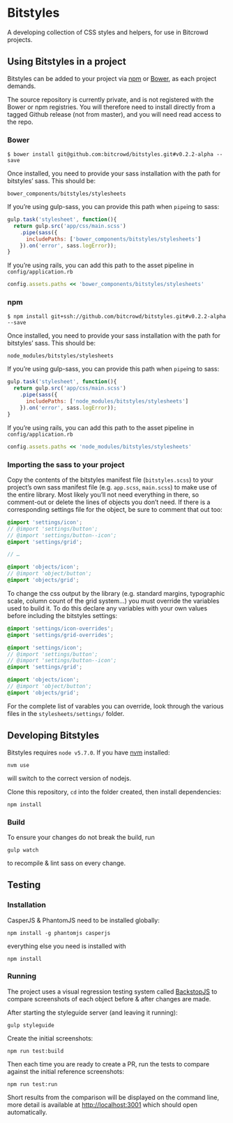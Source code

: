 # Bitstyles

A developing collection of CSS styles and helpers, for use in Bitcrowd projects.

## Using Bitstyles in a project

Bitstyles can be added to your project via [npm](https://www.npmjs.com/) or [Bower](http://bower.io/), as each project demands.

The source repository is currently private, and is not registered with the Bower
or npm registries. You will therefore need to install directly from a tagged
Github release (not from master), and you will need read access to the repo.

### Bower
```
$ bower install git@github.com:bitcrowd/bitstyles.git#v0.2.2-alpha --save
```

Once installed, you need to provide your sass installation with the path for bitstyles’ sass. This should be:

```
bower_components/bitstyles/stylesheets
```

If you’re using gulp-sass, you can provide this path when `pipe`ing to sass:

```javascript
gulp.task('stylesheet', function(){
  return gulp.src('app/css/main.scss')
    .pipe(sass({
      includePaths: ['bower_components/bitstyles/stylesheets']
    }).on('error', sass.logError));
}
```

If you’re using rails, you can add this path to the asset pipeline in `config/application.rb`

```ruby
config.assets.paths << 'bower_components/bitstyles/stylesheets'
```


### npm
```
$ npm install git+ssh://github.com/bitcrowd/bitstyles.git#v0.2.2-alpha --save
```

Once installed, you need to provide your sass installation with the path for bitstyles’ sass. This should be:

```
node_modules/bitstyles/stylesheets
```

If you’re using gulp-sass, you can provide this path when `pipe`ing to sass:

```javascript
gulp.task('stylesheet', function(){
  return gulp.src('app/css/main.scss')
    .pipe(sass({
      includePaths: ['node_modules/bitstyles/stylesheets']
    }).on('error', sass.logError));
}
```

If you’re using rails, you can add this path to the asset pipeline in `config/application.rb`

```ruby
config.assets.paths << 'node_modules/bitstyles/stylesheets'
```

### Importing the sass to your project

Copy the contents of the bitstyles manifest file (`bitstyles.scss`) to your project’s own sass manifest file (e.g. `app.scss`, `main.scss`) to make use of the entire library. Most likely you’ll not need everything in there, so comment-out or delete the lines of objects you don’t need. If there is a corresponding settings file for the object, be sure to comment that out too:

```scss
@import 'settings/icon';
// @import 'settings/button';
// @import 'settings/button--icon';
@import 'settings/grid';

// …

@import 'objects/icon';
// @import 'object/button';
@import 'objects/grid';
```

To change the css output by the library (e.g. standard margins, typographic scale, column count of the grid system…) you must override the variables used to build it. To do this declare any variables with your own values before including the bitstyles settings:

```scss
@import 'settings/icon-overrides';
@import 'settings/grid-overrides';

@import 'settings/icon';
// @import 'settings/button';
// @import 'settings/button--icon';
@import 'settings/grid';

@import 'objects/icon';
// @import 'object/button';
@import 'objects/grid';
```

For the complete list of varables you can override, look through the various files in the `stylesheets/settings/` folder.

## Developing Bitstyles
Bitstyles requires `node v5.7.0`. If you have [nvm](https://github.com/creationix/nvm) installed:

```
nvm use
```
will switch to the correct version of nodejs.

Clone this repository, `cd` into the folder created, then install dependencies:
```
npm install
```

### Build
To ensure your changes do not break the build, run

```gulp watch```

to recompile & lint sass on every change.

## Testing
### Installation
CasperJS & PhantomJS need to be installed globally:

```
npm install -g phantomjs casperjs
```
everything else you need is installed with
```
npm install
```

### Running
The project uses a visual regression testing system called [BackstopJS](https://garris.github.io/BackstopJS/) to compare screenshots of each object before & after changes are made.

After starting the styleguide server (and leaving it running):
```
gulp styleguide
```
Create the initial screenshots:
```
npm run test:build
```
Then each time you are ready to create a PR, run the tests to compare against the initial reference screenshots:
```
npm run test:run
```
Short results from the comparison will be displayed on the command line, more detail is available at [http://localhost:3001](http://localhost:3001) which should open automatically.
